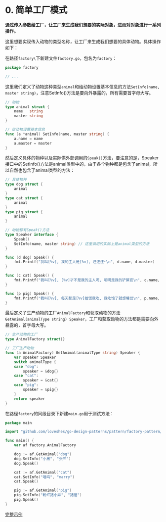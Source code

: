 # 0. 简单工厂模式

**通过传入参数给工厂，让工厂来生成我们想要的实际对象，进而对对象进行一系列操作。**

这里想要实现传入动物的类型名称，让工厂来生成我们想要的具体动物。具体操作如下：

在路径`factory\`下新建文件`factory.go`，包名为`factory`：

```go
package factory

// ...
```

这里我们定义了动物这种类型`animal`和给动物设置基本信息的方法`SetInfo(name, master string)`，注意SetInfo()方法是要向外暴露的，所有需要首字母大写。

```go
// 动物
type animal struct {
	name   string
	master string
}

// 给动物设置基本信息
func (a *animal) SetInfo(name, master string) {
	a.name = name
	a.master = master
}
```

然后定义具体的物种以及实际供外部调用的`Speak()`方法，要注意的是，Speaker接口中的SetInfo()方法是animal类型中的，由于各个物种都是包含了animal，所以自然也包含了animal类型的方法：

```go
// 具体物种
type dog struct {
	animal
}
type cat struct {
	animal
}
type pig struct {
	animal
}

// 动物都有Speak()方法
type Speaker interface {
	Speak()
	SetInfo(name, master string) // 这里调用的实际上是animal类型的方法
}

func (d dog) Speak() {
	fmt.Printf("我叫[%v], 我的主人是[%v], 汪汪汪~\n", d.name, d.master)
}

func (c cat) Speak() {
	fmt.Printf("我叫[%v], [%v]才不是我的主人呢, 明明是我的铲屎官\n", c.name, c.master)
}

func (p pig) Speak() {
	fmt.Printf("我叫[%v], 每天都是[%v]给饭我吃, 我吃饱了就想睡觉\n", p.name, p.master)
}
```

最后定义了生产动物的工厂`AnimalFactory`和获取动物的方法`GetAnimal(animalType string) Speaker`，工厂和获取动物的方法都是需要向外暴露的，首字母大写。

```go
// 生产动物的工厂
type AnimalFactory struct{}

// 工厂生产动物
func (a AnimalFactory) GetAnimal(animalType string) Speaker {
	var speaker Speaker
	switch animalType {
	case "dog":
		speaker = &dog{}
	case "cat":
		speaker = &cat{}
	case "pig":
		speaker = &pig{}
	}
	return speaker
}
```

在路径`factory`的同级目录下新建`main.go`用于测试方法：

```go
package main

import "github.com/loveshes/go-design-patterns/pattern/factory-pattern/factory"

func main() {
	var af factory.AnimalFactory

	dog := af.GetAnimal("dog")
	dog.SetInfo("小黑", "张三")
	dog.Speak()

	cat := af.GetAnimal("cat")
	cat.SetInfo("喵呜", "marry")
	cat.Speak()

	pig := af.GetAnimal("pig")
	pig.SetInfo("粉红猪小妹", "猪倌")
	pig.Speak()
}
```

[完整示例](factory/factory.go)